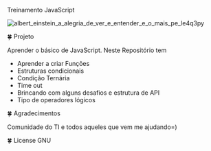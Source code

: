 Treinamento JavaScript


![albert_einstein_a_alegria_de_ver_e_entender_e_o_mais_pe_le4q3py](https://user-images.githubusercontent.com/61422039/88493269-96281d00-cf86-11ea-9fa6-6a6d7c3852ac.jpg)





🍀  Projeto

Aprender o básico de JavaScript. 
Neste Repositório tem
* Aprender a criar Funções
* Estruturas condicionais
* Condição Ternária
*  Time out
*  Brincando com alguns desafios e estrutura de API 
*  Tipo de operadores lógicos


🍀 Agradecimentos

Comunidade do TI e todos aqueles que vem me ajudando=)

🍀 License GNU




